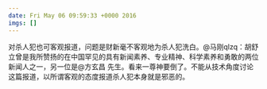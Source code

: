 ```yaml
---
date: Fri May 06 09:59:33 +0000 2016
imgs: []
---
```

&#23545;&#26432;&#20154;&#29359;&#20063;&#21487;&#23458;&#35266;&#25253;&#36947;&#65292;&#38382;&#39064;&#26159;&#36130;&#26032;&#27627;&#19981;&#23458;&#35266;&#22320;&#20026;&#26432;&#20154;&#29359;&#27927;&#30333;&#12290;@&#39532;&#21018;qlzq&#65306;&#32993;&#33298;&#31435;&#26366;&#26159;&#25105;&#25152;&#36190;&#25196;&#30340;&#22312;&#20013;&#22269;&#32597;&#35265;&#30340;&#20855;&#26377;&#26032;&#38395;&#32032;&#20859;&#12289;&#19987;&#19994;&#31934;&#31070;&#12289;&#31185;&#23398;&#32032;&#20859;&#21644;&#21191;&#25954;&#30340;&#20004;&#20301;&#26032;&#38395;&#20154;&#20043;&#19968;&#65292;&#21478;&#19968;&#20301;&#26159;@&#26041;&#29572;&#26124;  &#20808;&#29983;&#12290;&#30475;&#26469;&#19968;&#23562;&#31070;&#35201;&#20498;&#20102;&#12290;&#19981;&#33021;&#20174;&#25216;&#26415;&#35282;&#24230;&#35752;&#35770;&#36825;&#31687;&#25253;&#36947;&#65292;&#20197;&#25152;&#35859;&#23458;&#35266;&#30340;&#24577;&#24230;&#25253;&#36947;&#26432;&#20154;&#29359;&#26412;&#36523;&#23601;&#26159;&#37034;&#24694;&#30340;&#12290;
